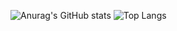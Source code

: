 ![Anurag's GitHub stats](https://github-readme-stats.vercel.app/api?username=yancardosom&show_icons=true&theme=merko)
![Top Langs](https://github-readme-stats.vercel.app/api/top-langs/?username=yancardosom&hide_progress=true)
